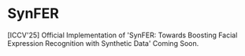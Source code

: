 # SynFER
[ICCV'25] Official Implementation of 'SynFER: Towards Boosting Facial Expression Recognition with Synthetic Data'
Coming Soon.
